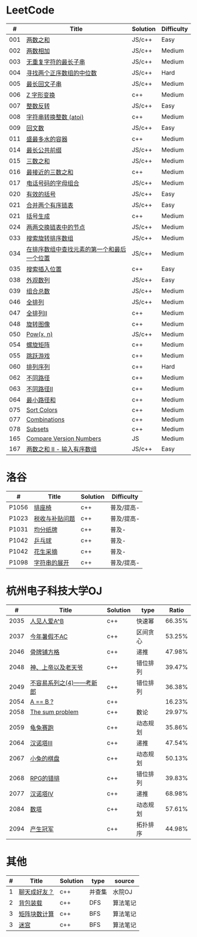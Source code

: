 # LeetCode

| # | Title | Solution | Difficulty |
| ------ | ------ | ------ | ------ |
| 001 | [两数之和](https://leetcode-cn.com/problems/two-sum/) | JS/c++ | Easy |
| 002 | [两数相加](https://leetcode-cn.com/problems/add-two-numbers/) | JS/c++ | Medium |
| 003 | [无重复字符的最长子串](https://leetcode-cn.com/problems/longest-substring-without-repeating-characters/) | JS/c++ | Medium |
| 004 | [寻找两个正序数组的中位数](https://leetcode.com/problems/median-of-two-sorted-arrays/description/) | JS/c++ | Hard |
| 005 | [最长回文子串](https://leetcode-cn.com/problems/longest-palindromic-substring/) | JS/c++ | Medium |
| 006 | [Z 字形变换](https://leetcode-cn.com/problems/zigzag-conversion/) | c++ | Medium |
| 007 | [整数反转](https://leetcode-cn.com/problems/reverse-integer/) | JS/c++ | Easy |
| 008 | [字符串转换整数 (atoi)](https://leetcode-cn.com/problems/string-to-integer-atoi/) | c++ | Medium |
| 009 | [回文数](https://leetcode-cn.com/problems/palindrome-number/) | JS/c++ | Easy |
| 011 | [盛最多水的容器](https://leetcode-cn.com/problems/container-with-most-water/) | c++ | Medium |
| 014 | [最长公共前缀](https://leetcode-cn.com/problems/longest-common-prefix/) | JS/c++ | Medium |
| 015 | [三数之和](https://leetcode-cn.com/problems/3sum/) | JS/c++ | Medium |
| 016 | [最接近的三数之和](https://leetcode-cn.com/problems/3sum-closest/) | c++ | Medium |
| 017 | [电话号码的字母组合](https://leetcode-cn.com/problems/letter-combinations-of-a-phone-number/) | JS/c++ | Medium |
| 020 | [有效的括号](https://leetcode-cn.com/problems/valid-parentheses/) | JS/c++ | Easy |
| 021 | [合并两个有序链表](https://leetcode-cn.com/problems/merge-two-sorted-lists/) | JS/c++ | Easy |
| 021 | [括号生成](https://leetcode-cn.com/problems/generate-parentheses/) | c++ | Medium |
| 024 | [两两交换链表中的节点](https://leetcode-cn.com/problems/swap-nodes-in-pairs/) | JS/c++ | Medium |
| 033 | [搜索旋转排序数组](https://leetcode-cn.com/problems/search-in-rotated-sorted-array/) | JS/c++ | Medium |
| 034 | [在排序数组中查找元素的第一个和最后一个位置](https://leetcode-cn.com/problems/find-first-and-last-position-of-element-in-sorted-array/) | JS/c++ | Medium |
| 035 | [搜索插入位置](https://leetcode-cn.com/problems/search-insert-position/) | c++ | Easy |
| 038 | [外观数列](https://leetcode-cn.com/problems/count-and-say/) | JS/c++ | Easy |
| 039 | [组合总数](https://leetcode-cn.com/problems/combination-sum/) | JS/c++ | Medium |
| 046 | [全排列](https://leetcode-cn.com/problems/permutations/) | JS/c++ | Medium |
| 047 | [全排列Ⅱ](https://leetcode-cn.com/problems/permutations-ii/) | c++ | Medium |
| 048 | [旋转图像](https://leetcode-cn.com/problems/rotate-image/) | c++ | Medium |
| 050 | [Pow(x, n)](https://leetcode-cn.com/problems/powx-n/) | JS/c++ | Medium |
| 054 | [螺旋矩阵](https://leetcode-cn.com/problems/spiral-matrix/) | c++ | Medium |
| 055 | [跳跃游戏](https://leetcode-cn.com/problems/jump-game/) | c++ | Medium |
| 060 | [排列序列](https://leetcode-cn.com/problems/permutation-sequence/) | c++ | Hard |
| 062 | [不同路径](https://leetcode-cn.com/problems/unique-paths/) | c++ | Medium |
| 063 | [不同路径II](https://leetcode-cn.com/problems/unique-paths-ii/) | c++ | Medium |
| 064 | [最小路径和](https://leetcode-cn.com/problems/minimum-path-sum/) | c++ | Medium |
| 075 | [Sort Colors](https://leetcode.com/problems/sort-colors/) | c++ | Medium |
| 077 | [Combinations](https://leetcode.com/problems/combinations/) | c++ | Medium |
| 078 | [Subsets](https://leetcode.com/problems/subsets/submissions/) | c++ | Medium |
| 165 | [Compare Version Numbers](https://leetcode.com/problems/compare-version-numbers/description/) | JS | Medium |
| 167 | [两数之和 II - 输入有序数组](https://leetcode-cn.com/problems/two-sum-ii-input-array-is-sorted/) | JS/c++ | Easy |
# 洛谷

| # | Title | Solution | Difficulty |
| ------ | ------ | ------ | ------ |
| P1056 | [排座椅](https://www.luogu.com.cn/problem/P1056) | c++ | 普及/提高- |
| P1023 | [税收与补贴问题](https://www.luogu.com.cn/problem/P1023) | c++ | 普及/提高- |
| P1031 | [均分纸牌](https://www.luogu.com.cn/problem/P1031) | c++ | 普及- |
| P1042 | [乒乓球](https://www.luogu.com.cn/problem/P1042) | c++ | 普及- |
| P1042 | [花生采摘](https://www.luogu.com.cn/problem/P1086) | c++ | 普及- |
| P1098 | [字符串的展开](https://www.luogu.com.cn/problem/P1098) | c++ | 普及/提高- |
# 杭州电子科技大学OJ

| # | Title | Solution | type | Ratio |
| ------ | ------ | ------ | ------ | ------ |
| 2035 | [人见人爱A^B](http://acm.hdu.edu.cn/showproblem.php?pid=2035) | c++ | 快速幂 | 66.35% |
| 2037 | [今年暑假不AC](http://acm.hdu.edu.cn/showproblem.php?pid=2037) | c++ | 区间贪心 | 53.25% |
| 2046 | [骨牌铺方格](http://acm.hdu.edu.cn/showproblem.php?pid=2046) | c++ | 递推 | 47.98% |
| 2048 | [神、上帝以及老天爷](http://acm.hdu.edu.cn/showproblem.php?pid=2048) | c++ | 错位排列 | 39.47% |
| 2049 | [不容易系列之(4)——考新郎](http://acm.hdu.edu.cn/showproblem.php?pid=2049) | c++ | 错位排列 | 36.38% |
| 2054 | [A == B ?](http://acm.hdu.edu.cn/showproblem.php?pid=2054) | c++ |  | 16.23% |
| 2058 | [The sum problem](http://acm.hdu.edu.cn/showproblem.php?pid=2058) | c++ | 数论 | 29.97% |
| 2059 | [龟兔赛跑](http://acm.hdu.edu.cn/showproblem.php?pid=2059) | c++ | 动态规划 | 35.86% |
| 2064 | [汉诺塔III](http://acm.hdu.edu.cn/showproblem.php?pid=2064) | c++ | 递推 | 47.54% |
| 2067 | [小兔的棋盘](http://acm.hdu.edu.cn/showproblem.php?pid=2067) | c++ | 动态规划 | 50.13% |
| 2068 | [RPG的错排](http://acm.hdu.edu.cn/showproblem.php?pid=2068) | c++ | 错位排列 | 39.83% |
| 2077 | [汉诺塔IV](http://acm.hdu.edu.cn/showproblem.php?pid=2077) | c++ | 递推 | 68.98% |
| 2084 | [数塔](http://acm.hdu.edu.cn/showproblem.php?pid=2084) | c++ | 动态规划 | 57.61% |
| 2094 | [产生冠军](http://acm.hdu.edu.cn/showproblem.php?pid=2094) | c++ | 拓扑排序 | 44.98% |

# 其他
| # | Title | Solution | type | source |
| ------ | ------ | ------ | ------ | ------ |
| 1 | [聊天成好友？](http://192.168.60.36/JudgeOnline/problem.php?id=1718) | c++ | 并查集 | 水院OJ |
| 2 | [背包装载]() | c++ | DFS | 算法笔记 |
| 3 | [矩阵块数计算]() | c++ | BFS | 算法笔记 |
| 3 | [迷宫]() | c++ | BFS | 算法笔记 |